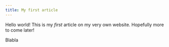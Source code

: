 ```yaml
---
title: My first article
---
```


Hello world! This is my *first* article on my very own website.
Hopefully more to come later!

Blabla
